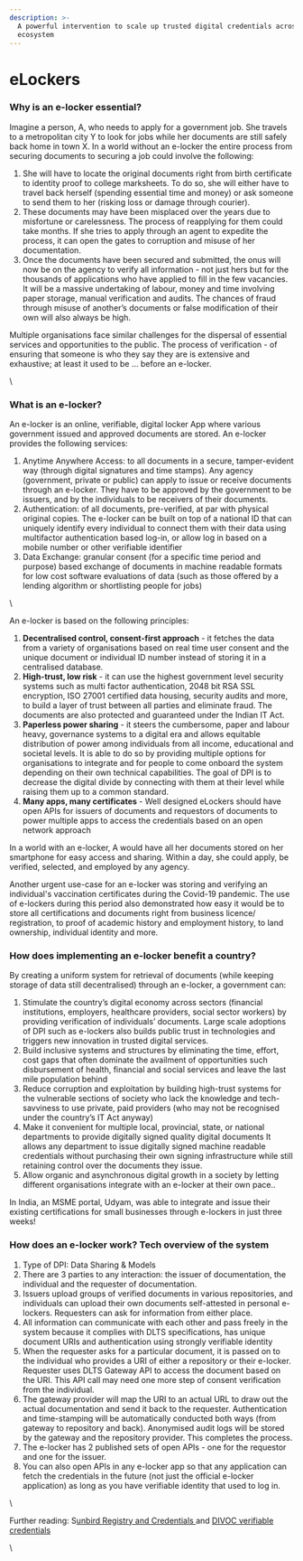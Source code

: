 ```yaml
---
description: >-
  A powerful intervention to scale up trusted digital credentials across the
  ecosystem
---
```


# eLockers

### Why is an e-locker essential?&#x20;

Imagine a person, A, who needs to apply for a government job. She travels to a metropolitan city Y to look for jobs while her documents are still safely back home in town X. In a world without an e-locker the entire process from securing documents to securing a job could involve the following:&#x20;

1. She will have to locate the original documents right from birth certificate to identity proof to college marksheets. To do so, she will either have to travel back herself (spending essential time and money) or ask someone to send them to her (risking loss or damage through courier).&#x20;
2. These documents may have been misplaced over the years due to misfortune or carelessness. The process of reapplying for them could take months. If she tries to apply through an agent to expedite the process, it can open the gates to corruption and misuse of her documentation. &#x20;
3. Once the documents have been secured and submitted, the onus will now be on the agency to verify all information - not just hers but for the thousands of applications who have applied to fill in the few vacancies. It will be a massive undertaking of labour, money and time involving paper storage, manual verification and audits. The chances of fraud through misuse of another’s documents or false modification of their own will also always be high.&#x20;

Multiple organisations face similar challenges for the dispersal of essential services and opportunities to the public. The process of verification - of ensuring that someone is who they say they are is extensive and exhaustive; at least it used to be … before an e-locker.&#x20;

\


### What is an e-locker?&#x20;

An e-locker is an online, verifiable, digital locker App where various government issued and approved documents are stored. An e-locker provides the following services:&#x20;

1. Anytime Anywhere Access: to all documents in a secure, tamper-evident way (through digital signatures and time stamps). Any agency (government, private or public) can apply to issue or receive documents through an e-locker. They have to be approved by the government to be issuers, and by the individuals to be receivers of their documents.&#x20;
2. Authentication: of all documents, pre-verified, at par with physical original copies. The e-locker can be built on top of a national ID that can uniquely identify every individual to connect them with their data using multifactor authentication based log-in, or allow log in based on a mobile number or other verifiable identifier &#x20;
3. Data Exchange: granular consent (for a specific time period and purpose) based exchange of documents in machine readable formats for low cost software evaluations of data (such as those offered by a lending algorithm or shortlisting people for jobs)&#x20;

\


An e-locker is based on the following principles:&#x20;

1. **Decentralised control, consent-first approach** - it fetches the data from a variety of organisations based on real time user consent and the unique document or individual ID number instead of storing it in a centralised database.&#x20;
2. **High-trust, low risk** - it can use the highest government level security systems such as multi factor authentication, 2048 bit RSA SSL encryption, ISO 27001 certified data housing, security audits and more, to build a layer of trust between all parties and eliminate fraud. The documents are also protected and guaranteed under the Indian IT Act.&#x20;
3. **Paperless power sharing** - it steers the cumbersome, paper and labour heavy, governance systems to a digital era and allows equitable distribution of power among individuals from all income, educational and societal levels. It is able to do so by providing multiple options for organisations to integrate and for people to come onboard the system depending on their own technical capabilities. The goal of DPI is to decrease the digital divide by connecting with them at their level while raising them up to a common standard.  &#x20;
4. **Many apps, many certificates** - Well designed eLockers should have open APIs for issuers of documents and requestors of documents to power multiple apps to access the credentials based on an open network approach&#x20;



In a world with an e-locker, A would have all her documents stored on her smartphone for easy access and sharing. Within a day, she could apply, be verified, selected, and employed by any agency.&#x20;



Another urgent use-case for an e-locker was storing and verifying an individual's vaccination certificates during the Covid-19 pandemic. The use of e-lockers during this period also demonstrated how easy it would be to store all certifications and documents right from business licence/ registration, to proof of academic history and employment history, to land ownership, individual identity and more.&#x20;



### How does implementing an e-locker benefit a country?&#x20;

By creating a uniform system for retrieval of documents (while keeping storage of data still decentralised) through an e-locker, a government can:&#x20;

1. Stimulate the country’s digital economy across sectors (financial institutions, employers, healthcare providers, social sector workers) by providing verification of individuals’ documents. Large scale adoptions of DPI such as e-lockers also builds public trust in technologies and triggers new innovation in trusted digital services.&#x20;
2. Build inclusive systems and structures by eliminating the time, effort, cost gaps that often dominate the availment of opportunities such disbursement of health, financial and social services and leave the last mile population behind&#x20;
3. Reduce corruption and exploitation by building high-trust systems for the vulnerable sections of society who lack the knowledge and tech-savviness to use private, paid providers (who may not be recognised under the country’s IT Act anyway)&#x20;
4. Make it convenient for multiple local, provincial, state, or national departments to provide digitally signed quality digital documents It allows any department to issue digitally signed machine readable credentials without purchasing their own signing infrastructure while still retaining control over the documents they issue.&#x20;
5. Allow organic and asynchronous digital growth in a society by letting different organisations integrate with an e-locker at their own pace..&#x20;

In India, an MSME portal, Udyam, was able to integrate and issue their existing certifications for small businesses through e-lockers in just three weeks!&#x20;



### How does an e-locker work? Tech overview of the system

1. Type of DPI: Data Sharing & Models
2. There are 3 parties to any interaction: the issuer of documentation, the individual and the requester of documentation.&#x20;
3. Issuers upload groups of verified documents in various repositories, and individuals can upload their own documents self-attested in personal e-lockers. Requesters can ask for information from either place.&#x20;
4. All information can communicate with each other and pass freely in the system because it complies with DLTS specifications, has unique document URIs and authentication using strongly verifiable identity
5. When the requester asks for a particular document, it is passed on to the individual who provides a URI of either a repository or their e-locker. Requester uses DLTS Gateway API to access the document based on the URI. This API call may need one more step of consent verification from the individual.&#x20;
6. The gateway provider will map the URI to an actual URL to draw out the actual documentation and send it back to the requester. Authentication and time-stamping will be automatically conducted both ways (from gateway to repository and back). Anonymised audit logs will be stored by the gateway and the repository provider. This completes the process.
7. The e-locker has 2 published sets of open APIs - one for the requestor and one for the issuer.&#x20;
8. You can also open APIs in any e-locker app so that any application can fetch the credentials in the future (not just the official e-locker application) as long as you have verifiable identity that used to log in.  &#x20;

\


&#x20;Further reading: S[unbird Registry and Credentials ](https://docs.sunbirdrc.dev/learn/readme) and [DIVOC verifiable credentials ](https://divoc.digit.org/platform/verifiable-credential-vc-production-deployment)

\
